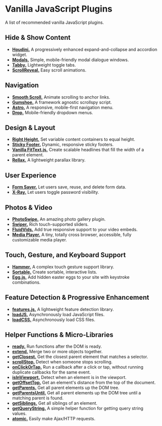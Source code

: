# Vanilla JavaScript Plugins

A list of recommended vanilla JavaScript plugins.

## Hide & Show Content

- **[Houdini.](https://github.com/cferdinandi/houdini/)** A progressively enhanced expand-and-collapse and accordion widget.
- **[Modals.](https://github.com/cferdinandi/modals/)** Simple, mobile-friendly modal dialogue windows.
- **[Tabby.](https://github.com/cferdinandi/tabby/)** Lightweight toggle tabs.
- **[ScrollReveal.](https://scrollrevealjs.org/)** Easy scroll animations.


## Navigation

- **[Smooth Scroll.](https://github.com/cferdinandi/smooth-scroll/)** Animate scrolling to anchor links.
- **[Gumshoe.](https://github.com/cferdinandi/gumshoe/)** A framework agnostic scrollspy script.
- **[Astro.](https://github.com/cferdinandi/astro/)** A responsive, mobile-first navigation menu.
- **[Drop.](https://github.com/cferdinandi/drop/)** Mobile-friendly dropdown menus.


## Design & Layout

- **[Right Height.](https://github.com/cferdinandi/right-height/)** Set variable content containers to equal height.
- **[Sticky Footer.](https://github.com/cferdinandi/sticky-footer/)** Dynamic, responsive sticky footers.
- **[Vanilla FitText.js.](https://github.com/adactio/FitText.js)** Create scalable headlines that fill the width of a parent element.
- **[Rellax.](https://dixonandmoe.com/rellax/)** A lightweight parallax library.


## User Experience

- **[Form Saver.](https://github.com/cferdinandi/form-saver/)** Let users save, reuse, and delete form data.
- **[X-Ray.](https://github.com/cferdinandi/x-ray/)** Let users toggle password visibility.


## Photos & Video

- **[PhotoSwipe.](http://photoswipe.com/)** An amazing photo gallery plugin.
- **[Swiper.](http://idangero.us/swiper/)** Rich touch-supported sliders.
- **[FluidVids.](https://github.com/toddmotto/fluidvids)** Add true responsive support to your video embeds.
- **[Media Player.](https://github.com/jonathantneal/media-player)** A tiny, totally cross browser, accessible, fully customizable media player.


## Touch, Gesture, and Keyboard Support

- **[Hammer.](http://hammerjs.github.io/)** A complex touch gesture support library.
- **[Sortable.](http://rubaxa.github.io/Sortable/)** Create sortable, interactive lists.
- **[Egg.js.](http://thatmikeflynn.com/egg.js/)** Add hidden easter eggs to your site with keystroke combinations.


## Feature Detection & Progressive Enhancement

- **[features.js.](http://featurejs.com/)** A lightweight feature detection library.
- **[loadJS.](https://github.com/filamentgroup/loadJS/)** Asynchronously load JavaScript files.
- **[loadCSS.](https://github.com/filamentgroup/loadCSS/)** Asynchronously load CSS files.


## Helper Functions & Micro-Libraries

- **[ready.](https://github.com/cferdinandi/ready)** Run functions after the DOM is ready.
- **[extend.](https://github.com/cferdinandi/extend)** Merge two or more objects together.
- **[getClosest.](https://github.com/cferdinandi/getClosest)** Get the closest parent element that matches a selector.
- **[scrollStop.](https://github.com/cferdinandi/scrollStop)** Detect when someone stops scrolling.
- **[onClickOrTap.](https://github.com/cferdinandi/onClickOrTap)** Run a callback after a click or tap, without running duplicate callbacks for the same event.
- **[isInViewport.](https://github.com/cferdinandi/isInViewport)** Detect when an element is in the viewport.
- **[getOffsetTop.](https://github.com/cferdinandi/getOffsetTop)** Get an element's distance from the top of the document.
- **[getParents.](https://github.com/cferdinandi/getParents)** Get all parent elements up the DOM tree.
- **[getParentsUntil.](https://github.com/cferdinandi/getParentsUntil)** Get all parent elements up the DOM tree until a matching parent is found.
- **[getSiblings.](https://github.com/cferdinandi/getSiblings)** Get all siblings of an element.
- **[getQueryString.](https://github.com/cferdinandi/getQueryString)** A simple helper function for getting query string values.
- **[atomic.](https://github.com/cferdinandi/atomic)** Easily make Ajax/HTTP requests.
